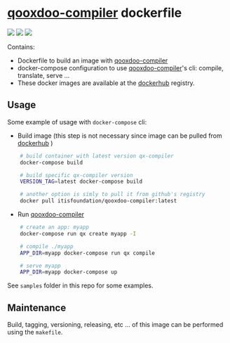 # [qooxdoo-compiler] dockerfile

[![](https://images.microbadger.com/badges/image/itisfoundation/qooxdoo-compiler.svg)](https://microbadger.com/images/itisfoundation/qooxdoo-compiler "")
[![](https://images.microbadger.com/badges/version/itisfoundation/qooxdoo-compiler.svg)](https://microbadger.com/images/itisfoundation/qooxdoo-compiler "")
[![](https://images.microbadger.com/badges/commit/itisfoundation/qooxdoo-compiler.svg)](https://microbadger.com/images/itisfoundation/qooxdoo-compiler "")

Contains:

- Dockerfile to build an image with [qooxdoo-compiler]
- docker-compose configuration to use [qooxdoo-compiler]'s cli: compile, translate, serve ...
- These docker images are available at the [dockerhub] registry.

## Usage

Some example of usage with ```docker-compose``` cli:

- Build image (this step is not necessary since image can be pulled from [dockerhub] )

``` bash
    # build container with latest version qx-compiler
    docker-compose build

    # build specific qx-compiler version
    VERSION_TAG=latest docker-compose build

    # another option is simly to pull it from github's registry
    docker pull itisfoundation/qooxdoo-compiler:latest
```

- Run [qooxdoo-compiler]

``` bash
    # create an app: myapp
    docker-compose run qx create myapp -I

    # compile ./myapp
    APP_DIR=myapp docker-compose run qx compile

    # serve myapp
    APP_DIR=myapp docker-compose up
```

See ``samples`` folder in this repo for some examples.

## Maintenance

Build, tagging, versioning, releasing, etc ... of this image can be performed using the ```makefile```.

[1]:https://www.npmjs.com/package/qxcompiler
[qooxdoo-compiler]:https://github.com/qooxdoo/qooxdoo-compiler 
[dockerhub]:https://hub.docker.com/r/itisfoundation/qooxdoo-compiler/tags/